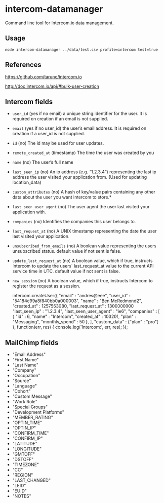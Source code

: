 # intercom-datamanager

Command line tool for Intercom.io data management.

## Usage

	node intercom-datamanager ../data/test.csv profile=intercom test=true

## References

https://github.com/tarunc/intercom.io

http://doc.intercom.io/api/#bulk-user-creation

## Intercom fields

* `user_id`	(yes if no email)	a unique string identifier for the user. It is required on creation if an email is not supplied.
* `email`	(yes if no user_id)	the user’s email address. It is required on creation if a user_id is not supplied.
* `id`	(no)	The id may be used for user updates.
* `remote_created_at`	(timestamp)	The time the user was created by you
* `name`	(no)	The user’s full name
* `last_seen_ip`	(no)	An ip address (e.g. “1.2.3.4”) representing the last ip address the user visited your application from. (Used for updating location_data)
* `custom_attributes`	(no)	A hash of key/value pairs containing any other data about the user you want Intercom to store.*
* `last_seen_user_agent`	(no)	The user agent the user last visited your application with.
* `companies`	(no)	Identifies the companies this user belongs to.
* `last_request_at`	(no)	A UNIX timestamp representing the date the user last visited your application.
* `unsubscribed_from_emails`	(no)	A boolean value representing the users unsubscribed status. default value if not sent is false.
* `update_last_request_at`	(no)	A boolean value, which if true, instructs Intercom to update the users' last_request_at value to the current API service time in UTC. default value if not sent is false.
* `new_session`	(no)	A boolean value, which if true, instructs Intercom to register the request as a session.

	intercom.createUser({
		"email" : "andres@eee",
		"user_id" : "54184c99a8f840bb0a000003",
		"name" : "Ben McRedmond2",
		"created_at" : 1257553080,
		"last_request_at" : 1300000000
		"last_seen_ip" : "1.2.3.4",
		"last_seen_user_agent" : "ie6",
		"companies" : [
			{
				"id" : 6,
				"name" : "Intercom",
				"created_at" : 103201,
				"plan" : "Messaging",
				"monthly_spend" : 50
			},
		],
		"custom_data" : {"plan" : "pro"}
	}, function(err, res) {
		console.log('Intercom:', err, res);
	});

## MailChimp fields

* "Email Address"
* "First Name"
* "Last Name"
* "Company"
* "Occupation"
* "Source"
* "Language"
* "Cohort"
* "Custom Message"
* "Work Role"
* "Special Groups"
* "Development Platforms"
* "MEMBER_RATING"
* "OPTIN_TIME"
* "OPTIN_IP"
* "CONFIRM_TIME"
* "CONFIRM_IP"
* "LATITUDE"
* "LONGITUDE"
* "GMTOFF"
* "DSTOFF"
* "TIMEZONE"
* "CC"
* "REGION"
* "LAST_CHANGED"
* "LEID"
* "EUID"
* "NOTES"
